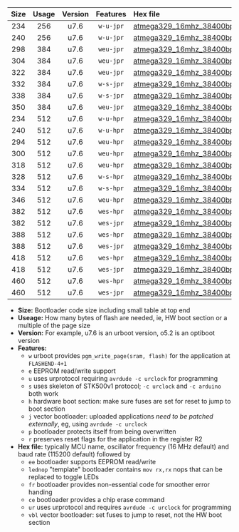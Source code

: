 |Size|Usage|Version|Features|Hex file|
|:-:|:-:|:-:|:-:|:--|
|234|256|u7.6|`w-u-jpr`|[atmega329_16mhz_38400bps_ur_vbl.hex](https://raw.githubusercontent.com/stefanrueger/urboot/main/atmega329_16mhz_38400bps_ur_vbl.hex)|
|240|256|u7.6|`w-u-jpr`|[atmega329_16mhz_38400bps_lednop_ur_vbl.hex](https://raw.githubusercontent.com/stefanrueger/urboot/main/atmega329_16mhz_38400bps_lednop_ur_vbl.hex)|
|298|384|u7.6|`weu-jpr`|[atmega329_16mhz_38400bps_ee_ur_vbl.hex](https://raw.githubusercontent.com/stefanrueger/urboot/main/atmega329_16mhz_38400bps_ee_ur_vbl.hex)|
|304|384|u7.6|`weu-jpr`|[atmega329_16mhz_38400bps_ee_lednop_ur_vbl.hex](https://raw.githubusercontent.com/stefanrueger/urboot/main/atmega329_16mhz_38400bps_ee_lednop_ur_vbl.hex)|
|322|384|u7.6|`weu-jpr`|[atmega329_16mhz_38400bps_ee_lednop_fr_ur_vbl.hex](https://raw.githubusercontent.com/stefanrueger/urboot/main/atmega329_16mhz_38400bps_ee_lednop_fr_ur_vbl.hex)|
|332|384|u7.6|`w-s-jpr`|[atmega329_16mhz_38400bps_vbl.hex](https://raw.githubusercontent.com/stefanrueger/urboot/main/atmega329_16mhz_38400bps_vbl.hex)|
|338|384|u7.6|`w-s-jpr`|[atmega329_16mhz_38400bps_lednop_vbl.hex](https://raw.githubusercontent.com/stefanrueger/urboot/main/atmega329_16mhz_38400bps_lednop_vbl.hex)|
|350|384|u7.6|`weu-jpr`|[atmega329_16mhz_38400bps_ee_lednop_fr_ce_ur_vbl.hex](https://raw.githubusercontent.com/stefanrueger/urboot/main/atmega329_16mhz_38400bps_ee_lednop_fr_ce_ur_vbl.hex)|
|234|512|u7.6|`w-u-hpr`|[atmega329_16mhz_38400bps_ur.hex](https://raw.githubusercontent.com/stefanrueger/urboot/main/atmega329_16mhz_38400bps_ur.hex)|
|240|512|u7.6|`w-u-hpr`|[atmega329_16mhz_38400bps_lednop_ur.hex](https://raw.githubusercontent.com/stefanrueger/urboot/main/atmega329_16mhz_38400bps_lednop_ur.hex)|
|294|512|u7.6|`weu-hpr`|[atmega329_16mhz_38400bps_ee_ur.hex](https://raw.githubusercontent.com/stefanrueger/urboot/main/atmega329_16mhz_38400bps_ee_ur.hex)|
|300|512|u7.6|`weu-hpr`|[atmega329_16mhz_38400bps_ee_lednop_ur.hex](https://raw.githubusercontent.com/stefanrueger/urboot/main/atmega329_16mhz_38400bps_ee_lednop_ur.hex)|
|318|512|u7.6|`weu-hpr`|[atmega329_16mhz_38400bps_ee_lednop_fr_ur.hex](https://raw.githubusercontent.com/stefanrueger/urboot/main/atmega329_16mhz_38400bps_ee_lednop_fr_ur.hex)|
|328|512|u7.6|`w-s-hpr`|[atmega329_16mhz_38400bps.hex](https://raw.githubusercontent.com/stefanrueger/urboot/main/atmega329_16mhz_38400bps.hex)|
|334|512|u7.6|`w-s-hpr`|[atmega329_16mhz_38400bps_lednop.hex](https://raw.githubusercontent.com/stefanrueger/urboot/main/atmega329_16mhz_38400bps_lednop.hex)|
|346|512|u7.6|`weu-hpr`|[atmega329_16mhz_38400bps_ee_lednop_fr_ce_ur.hex](https://raw.githubusercontent.com/stefanrueger/urboot/main/atmega329_16mhz_38400bps_ee_lednop_fr_ce_ur.hex)|
|382|512|u7.6|`wes-hpr`|[atmega329_16mhz_38400bps_ee.hex](https://raw.githubusercontent.com/stefanrueger/urboot/main/atmega329_16mhz_38400bps_ee.hex)|
|382|512|u7.6|`wes-jpr`|[atmega329_16mhz_38400bps_ee_vbl.hex](https://raw.githubusercontent.com/stefanrueger/urboot/main/atmega329_16mhz_38400bps_ee_vbl.hex)|
|388|512|u7.6|`wes-hpr`|[atmega329_16mhz_38400bps_ee_lednop.hex](https://raw.githubusercontent.com/stefanrueger/urboot/main/atmega329_16mhz_38400bps_ee_lednop.hex)|
|388|512|u7.6|`wes-jpr`|[atmega329_16mhz_38400bps_ee_lednop_vbl.hex](https://raw.githubusercontent.com/stefanrueger/urboot/main/atmega329_16mhz_38400bps_ee_lednop_vbl.hex)|
|418|512|u7.6|`wes-hpr`|[atmega329_16mhz_38400bps_ee_lednop_fr.hex](https://raw.githubusercontent.com/stefanrueger/urboot/main/atmega329_16mhz_38400bps_ee_lednop_fr.hex)|
|418|512|u7.6|`wes-jpr`|[atmega329_16mhz_38400bps_ee_lednop_fr_vbl.hex](https://raw.githubusercontent.com/stefanrueger/urboot/main/atmega329_16mhz_38400bps_ee_lednop_fr_vbl.hex)|
|460|512|u7.6|`wes-hpr`|[atmega329_16mhz_38400bps_ee_lednop_fr_ce.hex](https://raw.githubusercontent.com/stefanrueger/urboot/main/atmega329_16mhz_38400bps_ee_lednop_fr_ce.hex)|
|460|512|u7.6|`wes-jpr`|[atmega329_16mhz_38400bps_ee_lednop_fr_ce_vbl.hex](https://raw.githubusercontent.com/stefanrueger/urboot/main/atmega329_16mhz_38400bps_ee_lednop_fr_ce_vbl.hex)|

- **Size:** Bootloader code size including small table at top end
- **Useage:** How many bytes of flash are needed, ie, HW boot section or a multiple of the page size
- **Version:** For example, u7.6 is an urboot version, o5.2 is an optiboot version
- **Features:**
  + `w` urboot provides `pgm_write_page(sram, flash)` for the application at `FLASHEND-4+1`
  + `e` EEPROM read/write support
  + `u` uses urprotocol requiring `avrdude -c urclock` for programming
  + `s` uses skeleton of STK500v1 protocol; `-c urclock` and `-c arduino` both work
  + `h` hardware boot section: make sure fuses are set for reset to jump to boot section
  + `j` vector bootloader: uploaded applications *need to be patched externally*, eg, using `avrdude -c urclock`
  + `p` bootloader protects itself from being overwritten
  + `r` preserves reset flags for the application in the register R2
- **Hex file:** typically MCU name, oscillator frequency (16 MHz default) and baud rate (115200 default) followed by
  + `ee` bootloader supports EEPROM read/write
  + `lednop` "template" bootloader contains `mov rx,rx` nops that can be replaced to toggle LEDs
  + `fr` bootloader provides non-essential code for smoother error handing
  + `ce` bootloader provides a chip erase command
  + `ur` uses urprotocol and requires `avrdude -c urclock` for programming
  + `vbl` vector bootloader: set fuses to jump to reset, not the HW boot section

